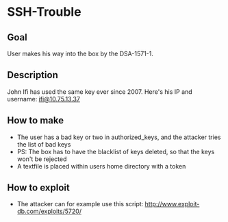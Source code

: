 SSH-Trouble
============

Goal
-----
User makes his way into the box by the DSA-1571-1.

Description
------------
John Ifi has used the same key ever since 2007. Here's his IP and username: ifi@10.75.13.37

How to make
------------
* The user has a bad key or two in authorized\_keys, and the attacker tries the list of bad keys
* PS: The box has to have the blacklist of keys deleted, so that the keys won't be rejected
* A textfile is placed within users home directory with a token

How to exploit
---------------
* The attacker can for example use this script: http://www.exploit-db.com/exploits/5720/

